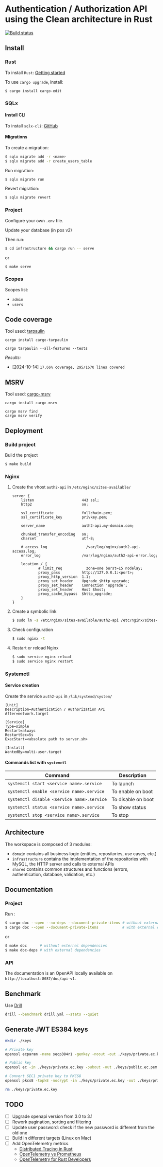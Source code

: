 # Authentication / Authorization API using the Clean architecture in Rust

[![Build status](https://github.com/fabienbellanger/auth2-api/actions/workflows/CI.yml/badge.svg?branch=main)](https://github.com/fabienbellanger/auth2-api/actions/workflows/CI.yml)

## Install

### Rust

To install `Rust`: [Getting started](https://www.rust-lang.org/learn/get-started)

To use `cargo upgrade`, install:

```bash
$ cargo install cargo-edit
```

### SQLx

#### Install CLI

To install `sqlx-cli`: [GitHub](https://github.com/launchbadge/sqlx/tree/main/sqlx-cli#install)

#### Migrations

To create a migration:

```bash
$ sqlx migrate add -r <name>
$ sqlx migrate add -r create_users_table
```

Run migration:

```bash
$ sqlx migrate run
```

Revert migration:

```bash
$ sqlx migrate revert
```

### Project

Configure your own `.env` file.

Update your database (in pos v2)

Then run:

```bash
$ cd infrastructure && cargo run -- serve
```

or

```bash
$ make serve
```

### Scopes

Scopes list:

- `admin`
- `users`

## Code coverage

Tool used: [tarpaulin](https://github.com/xd009642/tarpaulin)

```shell
cargo install cargo-tarpaulin
```

```shell
cargo tarpaulin --all-features --tests

```

_Results:_

- [2024-10-14] `17.66% coverage, 295/1670 lines covered`

## MSRV

Tool used: [cargo-msrv](https://github.com/foresterre/cargo-msrv)

```shell
cargo install cargo-msrv
```

```shell
cargo msrv find
cargo msrv verify
```

## Deployment

### Build project

Build the project

```bash
$ make build
```

### Nginx

1. Create the vhost `auth2-api` in `/etc/nginx/sites-available/`

   ```
   server {
       listen                      443 ssl;
       http2                       on;

       ssl_certificate             fullchain.pem;
       ssl_certificate_key         privkey.pem;

       server_name                 auth2-api.my-domain.com;

       chunked_transfer_encoding   on;
       charset                     utf-8;

       # access_log                  /var/log/nginx/auth2-api-access.log;
       error_log                   /var/log/nginx/auth2-api-error.log;

       location / {
               # limit_req           zone=one burst=15 nodelay;
               proxy_pass          http://127.0.0.1:<port>;
               proxy_http_version  1.1;
               proxy_set_header    Upgrade $http_upgrade;
               proxy_set_header    Connection 'upgrade';
               proxy_set_header    Host $host;
               proxy_cache_bypass  $http_upgrade;
       }
   }
   ```

2. Create a symbolic link
   ```bash
   $ sudo ln -s /etc/nginx/sites-available/auth2-api /etc/nginx/sites-enabled/auth2-api
   ```
3. Check configuration
   ```bash
   $ sudo nginx -t
   ```
4. Restart or reload Nginx
   ```bash
   $ sudo service nginx reload
   $ sudo service nginx restart
   ```

### Systemctl

#### Service creation

Create the service `auth2-api` in `/lib/systemd/system/`

```
[Unit]
Description=Authentication / Authorization API
After=network.target

[Service]
Type=simple
Restart=always
RestartSec=5s
ExecStart=<absolute path to server.sh>

[Install]
WantedBy=multi-user.target
```

#### Commands list with `systemctl`

| Command                                    | Description        |
| ------------------------------------------ | ------------------ |
| `systemctl start <service name>.service`   | To launch          |
| `systemctl enable <service name>.service`  | To enable on boot  |
| `systemctl disable <service name>.service` | To disable on boot |
| `systemctl status <service name>.service`  | To show status     |
| `systemctl stop <service name>.service`    | To stop            |

## Architecture

The workspace is composed of 3 modules:

- `domain` contains all business logic (entities, repositories, use cases, etc.)
- `infrastructure` contains the implementation of the repositories with MySQL, the HTTP server and calls to external
  APIs
- `shared` contains common structures and functions (errors, authentication, database, validation, etc.)

## Documentation

### Project

Run :

```bash
$ cargo doc --open --no-deps --document-private-items # without external dependencies
$ cargo doc --open --document-private-items           # with external dependencies
```

or

```bash
$ make doc      # without external dependencies
$ make doc-deps # with external dependencies
```

### API

The documentation is an OpenAPI locally available on `http://localhost:8087/doc/api-v1`.

## Benchmark

Use [Drill](https://github.com/fcsonline/drill)

```bash
drill --benchmark drill.yml --stats --quiet
```

## Generate JWT ES384 keys

```bash
mkdir ./keys

# Private key
openssl ecparam -name secp384r1 -genkey -noout -out ./keys/private.ec.key

# Public key
openssl ec -in ./keys/private.ec.key -pubout -out ./keys/public.ec.pem

# Convert SEC1 private key to PKCS8
openssl pkcs8 -topk8 -nocrypt -in ./keys/private.ec.key -out ./keys/private.ec.pem

rm ./keys/private.ec.key
```

## TODO

- [ ] Upgrade openapi version from 3.0 to 3.1
- [ ] Rework pagination, sorting and filtering
- [ ] Update user password: check if the new password is different from the old one
- [ ] Build in different targets (Linux on Mac)
- [ ] Add OpenTelemetry metrics
  - [Distributed Tracing in Rust](https://medium.com/netwo/distributed-tracing-in-rust-b8eb2af3aff4)
  - [OpenTelemetry vs Prometheus](https://signoz.io/blog/opentelemetry-vs-prometheus/)
  - [OpenTelemetry for Rust Developers](https://www.youtube.com/watch?v=JNZoo_8XeaE)
